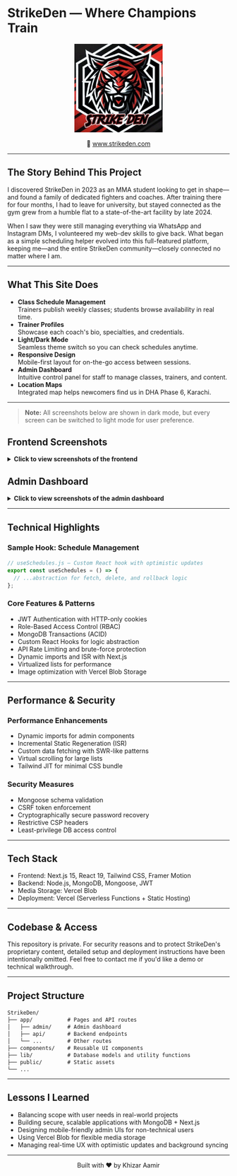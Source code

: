 # StrikeDen — Where Champions Train

<p align="center">
  <img src="public/images/logo.png" alt="StrikeDen Logo" width="200" />
</p>

<p align="center">
  🔗 <a href="https://strikeden.com">www.strikeden.com</a><br>
</p>

---

## The Story Behind This Project

I discovered StrikeDen in 2023 as an MMA student looking to get in shape—and found a family of dedicated fighters and coaches. After training there for four months, I had to leave for university, but stayed connected as the gym grew from a humble flat to a state-of-the-art facility by late 2024.

When I saw they were still managing everything via WhatsApp and Instagram DMs, I volunteered my web-dev skills to give back. What began as a simple scheduling helper evolved into this full-featured platform, keeping me—and the entire StrikeDen community—closely connected no matter where I am.

---

## What This Site Does

- **Class Schedule Management**  
  Trainers publish weekly classes; students browse availability in real time.  
- **Trainer Profiles**  
  Showcase each coach's bio, specialties, and credentials.  
- **Light/Dark Mode**  
  Seamless theme switch so you can check schedules anytime.  
- **Responsive Design**  
  Mobile-first layout for on-the-go access between sessions.  
- **Admin Dashboard**  
  Intuitive control panel for staff to manage classes, trainers, and content.  
- **Location Maps**  
  Integrated map helps newcomers find us in DHA Phase 6, Karachi.  

---

> **Note:** All screenshots below are shown in dark mode, but every screen can be switched to light mode for user preference.

## Frontend Screenshots

<details>
<summary><strong>Click to view screenshots of the frontend</strong></summary>

### Homepage
<img src="public/images/frontendPics/homePage.png" alt="Strike Den Homepage" width="100%" />
<img src="public/images/frontendPics/homePage2.png" alt="Strike Den Homepage Features" width="100%" />

### Classes Slider
<img src="public/images/frontendPics/classesSlider.png" alt="Classes Slider" width="100%" />

### Weekly Schedule
<img src="public/images/frontendPics/weeklySchedule.png" alt="Weekly Schedule Page" width="100%" />

### About Page
<img src="public/images/frontendPics/aboutPage.png" alt="About Page" width="100%" />

### Trainers Page
<img src="public/images/frontendPics/trainersPage.png" alt="Trainers Page" width="100%" />

</details>

## Admin Dashboard

<details>
<summary><strong>Click to view screenshots of the admin dashboard</strong></summary>

### Class Schedule Management
<img src="public/images/adminPics/classSchedule.png" alt="Admin Class Schedule Management" width="100%" />

### Offered Classes Management
<img src="public/images/adminPics/offeredClasses.png" alt="Admin Offered Classes" width="100%" />

### Trainer Management
<img src="public/images/adminPics/manageTrainers.png" alt="Admin Trainer Management" width="100%" />

</details>

---

## Technical Highlights

### Sample Hook: Schedule Management
```javascript
// useSchedules.js — Custom React hook with optimistic updates
export const useSchedules = () => {
  // ...abstraction for fetch, delete, and rollback logic
};
```

### Core Features & Patterns
- JWT Authentication with HTTP-only cookies
- Role-Based Access Control (RBAC)
- MongoDB Transactions (ACID)
- Custom React Hooks for logic abstraction
- API Rate Limiting and brute-force protection
- Dynamic imports and ISR with Next.js
- Virtualized lists for performance
- Image optimization with Vercel Blob Storage

---

## Performance & Security

### Performance Enhancements
- Dynamic imports for admin components
- Incremental Static Regeneration (ISR)
- Custom data fetching with SWR-like patterns
- Virtual scrolling for large lists
- Tailwind JIT for minimal CSS bundle

### Security Measures
- Mongoose schema validation
- CSRF token enforcement
- Cryptographically secure password recovery
- Restrictive CSP headers
- Least-privilege DB access control

---

## Tech Stack
- Frontend: Next.js 15, React 19, Tailwind CSS, Framer Motion
- Backend: Node.js, MongoDB, Mongoose, JWT
- Media Storage: Vercel Blob
- Deployment: Vercel (Serverless Functions + Static Hosting)

---

## Codebase & Access

This repository is private.
For security reasons and to protect StrikeDen's proprietary content, detailed setup and deployment instructions have been intentionally omitted.
Feel free to contact me if you'd like a demo or technical walkthrough.

---

## Project Structure

```
StrikeDen/
├── app/           # Pages and API routes
│   ├── admin/     # Admin dashboard
│   ├── api/       # Backend endpoints
│   └── ...        # Other routes
├── components/    # Reusable UI components
├── lib/           # Database models and utility functions
├── public/        # Static assets
└── ...
```

---

## Lessons I Learned
- Balancing scope with user needs in real-world projects
- Building secure, scalable applications with MongoDB + Next.js
- Designing mobile-friendly admin UIs for non-technical users
- Using Vercel Blob for flexible media storage
- Managing real-time UX with optimistic updates and background syncing

---

<p align="center">
  Built with ❤️ by Khizar Aamir
</p>
